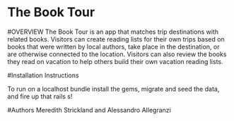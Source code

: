 # The Book Tour

#OVERVIEW
The Book Tour is an app that matches trip destinations with related books. Visitors can create reading lists for their own trips based on books that were written by local authors, take place in the destination, or are otherwise connected to the location. Visitors can also review the books they read on vacation to help others build their own vacation reading lists.

#Installation Instructions

To run on a localhost bundle install the gems, migrate and seed the data, and fire up that rails s!

#Authors
Meredith Strickland and Alessandro Allegranzi
